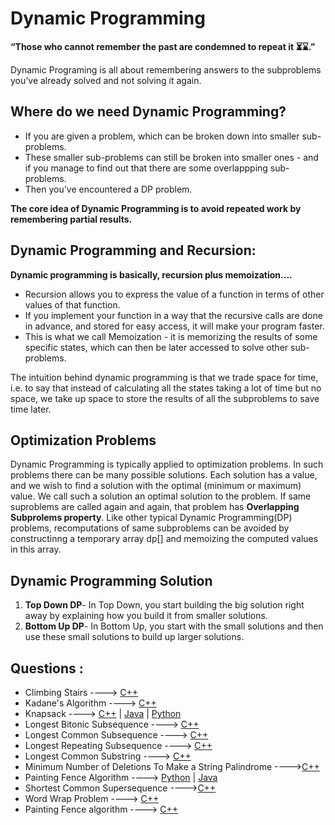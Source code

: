 # Dynamic Programming

**“Those who cannot remember the past are condemned to repeat it ⏳⌛.”**

Dynamic Programing is all about remembering answers to the subproblems you’ve already solved and not solving it again.

## Where do we need Dynamic Programming?

- If you are given a problem, which can be broken down into smaller sub-problems.
- These smaller sub-problems can still be broken into smaller ones - and if you manage to find out that there are some overlappping sub-problems.
- Then you’ve encountered a DP problem.

**The core idea of Dynamic Programming is to avoid repeated work by remembering partial results.**

## Dynamic Programming and Recursion:

**Dynamic programming is basically, recursion plus memoization....**

- Recursion allows you to express the value of a function in terms of other values of that function.
- If you implement your function in a way that the recursive calls are done in advance, and stored for easy access, it will make your program faster.
- This is what we call Memoization - it is memorizing the results of some specific states, which can then be later accessed to solve other sub-problems.

The intuition behind dynamic programming is that we trade space for time, i.e. to say that instead of calculating all the states taking a lot of time but no space, we take up space to store the results of all the subproblems to save time later.

## Optimization Problems

Dynamic Programming is typically applied to optimization problems. In such problems there can be many possible solutions. Each solution has a value, and we wish to find a solution with the optimal (minimum or maximum) value. We call such a solution an optimal solution to the
problem. If same suproblems are called again and again, that problem has **Overlapping Subprolems property**. Like other typical Dynamic Programming(DP) problems, recomputations of same subproblems can
be avoided by constructinng a temporary array dp[] and memoizing the computed values in this array.

## Dynamic Programming Solution

1. **Top Down DP**- In Top Down, you start building the big solution right away by explaining how you build it from smaller solutions.
2. **Bottom Up DP**- In Bottom Up, you start with the small solutions and then use these small solutions to build up larger solutions.

## Questions :

- Climbing Stairs ----> [C++](/Code/C++/Climbing_Stairs.cpp)
- Kadane's Algorithm ----> [C++](/Code/C++/kadane_algo.cpp)
- Knapsack ----> [C++](/Code/C++/knapsack.cpp) | [Java](/Code/Java/knapsack.java) | [Python](/Code/Python/knapsack.py)
- Longest Bitonic Subsequence ----> [C++](/Code/C++/longest_bitonic_subsequence.cpp)
- Longest Common Subsequence ----> [C++](/Code/C++/longest_common_subsequence.cpp)
- Longest Repeating Subsequence ----> [C++](/Code/C++/longest_repeating_subsequence.cpp)
- Longest Common Substring ----> [C++](/Code/C++/longest_common_substring.cpp)
- Minimum Number of Deletions To Make a String Palindrome ---->[C++](/Code/C++/min_deletions_to_make_string_palindrome.cpp)
- Painting Fence Algorithm ----> [Python](/Code/Python/PaintFenceAlgo.py) | [Java](/Code/Java/Paint_fence_algo.java)
- Shortest Common Supersequence ---->[C++](/Code/C++/print_shortest_supersequence.cpp)
- Word Wrap Problem ----> [C++](/Code/C++/word_wrap.cpp)
- Painting Fence algorithm ----> [C++](/Code/C++/paint_fence.cpp)
